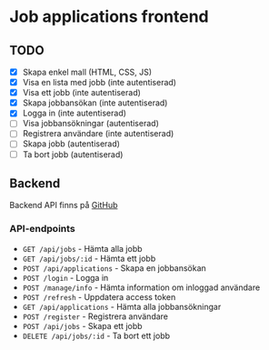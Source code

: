 # Job applications frontend

## TODO

- [x] Skapa enkel mall (HTML, CSS, JS)
- [x] Visa en lista med jobb (inte autentiserad)
- [x] Visa ett jobb (inte autentiserad)
- [x] Skapa jobbansökan (inte autentiserad)
- [x] Logga in (inte autentiserad)
- [ ] Visa jobbansökningar (autentiserad)
- [ ] Registrera användare (inte autentiserad)
- [ ] Skapa jobb (autentiserad)
- [ ] Ta bort jobb (autentiserad)

## Backend

Backend API finns på [GitHub](https://github.com/linus-rudbeck/JobApplicationAPI)

### API-endpoints

- `GET /api/jobs` - Hämta alla jobb
- `GET /api/jobs/:id` - Hämta ett jobb
- `POST /api/applications` - Skapa en jobbansökan
- `POST /login` - Logga in
- `POST /manage/info` - Hämta information om inloggad användare
- `POST /refresh` - Uppdatera access token
- `GET /api/applications` - Hämta alla jobbansökningar
- `POST /register` - Registrera användare
- `POST /api/jobs` - Skapa ett jobb
- `DELETE /api/jobs/:id` - Ta bort ett jobb
